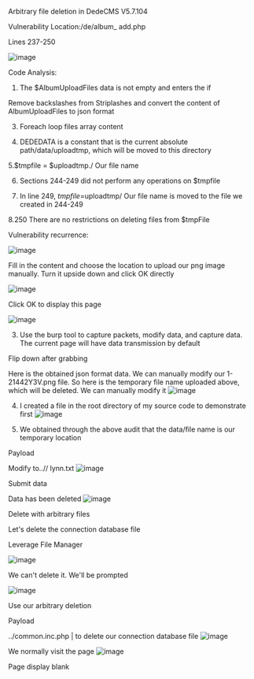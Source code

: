 Arbitrary file deletion in DedeCMS V5.7.104

Vulnerability Location:/de/album_ add.php

Lines 237-250

![image](https://user-images.githubusercontent.com/89663291/228538010-87662928-a9d4-4856-ad8b-d93797bb12d4.png)


Code Analysis:

1. The $AlbumUploadFiles data is not empty and enters the if

Remove backslashes from Striplashes and convert the content of AlbumUploadFiles to json format

3. Foreach loop files array content

4. DEDEDATA is a constant that is the current absolute path/data/uploadtmp, which will be moved to this directory

5.$tmpfile = $uploadtmp./ Our file name

6. Sections 244-249 did not perform any operations on $tmpfile

7. In line 249, $tmpfile=$uploadtmp/ Our file name is moved to the file we created in 244-249

8.250 There are no restrictions on deleting files from $tmpFile

Vulnerability recurrence:

![image](https://user-images.githubusercontent.com/89663291/228538054-03962194-27d6-4501-8347-d39ce7c94c7e.png)


Fill in the content and choose the location to upload our png image manually. Turn it upside down and click OK directly

![image](https://user-images.githubusercontent.com/89663291/228538072-d8b89a7b-36a1-4256-aed7-42723bd7a3de.png)


Click OK to display this page

![image](https://user-images.githubusercontent.com/89663291/228538108-37dfe230-ea93-4120-9c68-1743fae92d34.png)


3. Use the burp tool to capture packets, modify data, and capture data. The current page will have data transmission by default

Flip down after grabbing



Here is the obtained json format data. We can manually modify our 1-21442Y3V.png file. So here is the temporary file name uploaded above, which will be deleted. We can manually modify it
![image](https://user-images.githubusercontent.com/89663291/228538206-546703e6-7829-4e3f-ad65-6b15a55ea70a.png)


4. I created a file in the root directory of my source code to demonstrate first
![image](https://user-images.githubusercontent.com/89663291/228538456-c80474de-380f-4823-b0d3-01364f49a663.png)



5. We obtained through the above audit that the data/file name is our temporary location

Payload

Modify to..// lynn.txt
![image](https://user-images.githubusercontent.com/89663291/228538481-800120c6-b301-44f4-8c40-e8f9809553d4.png)



Submit data

Data has been deleted
![image](https://user-images.githubusercontent.com/89663291/228538502-89b0feac-e707-45d6-b8c6-fd7b0011484c.png)



Delete with arbitrary files

Let's delete the connection database file

Leverage File Manager

![image](https://user-images.githubusercontent.com/89663291/228538536-d090a854-e363-4fd4-9144-44843b9297c9.png)


We can't delete it. We'll be prompted

![image](https://user-images.githubusercontent.com/89663291/228538590-cd8e6786-ad67-467c-aa50-0b6e8420eda1.png)


Use our arbitrary deletion

Payload

../common.inc.php | to delete our connection database file
![image](https://user-images.githubusercontent.com/89663291/228538751-0bede559-9e0c-438d-820b-3c0b46040208.png)



We normally visit the page
![image](https://user-images.githubusercontent.com/89663291/228538773-04128385-07cf-477f-9fdf-1a3e8940f4b7.png)



Page display blank
